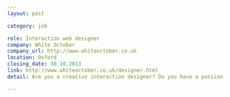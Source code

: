 ```yaml
---
layout: post

category: job

role: Interaction web designer
company: White October
company_url: http://www.whiteoctober.co.uk
location: Oxford
closing_date: 30.10.2013
link: http://www.whiteoctober.co.uk/designer.html
detail: Are you a creative interaction designer? Do you have a passion for web and mobile? Do you love designing beautiful digital interfaces that bring simplicity and ease of use to complex tasks? We are looking for a talented designer to join our team.

---
```

